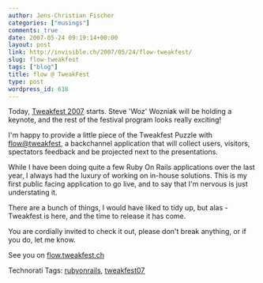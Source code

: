 ```yaml
---
author: Jens-Christian Fischer
categories: ["musings"]
comments: true
date: 2007-05-24 09:19:14+00:00
layout: post
link: http://invisible.ch/2007/05/24/flow-tweakfest/
slug: flow-tweakfest
tags: ["blog"]
title: flow @ TweakFest
type: post
wordpress_id: 618
---
```


Today, [Tweakfest 2007][1] starts. Steve 'Woz' Wozniak will be holding a keynote, and the rest of the festival program looks really exciting! 

I'm happy to provide a little piece of the Tweakfest Puzzle with [flow@tweakfest][2], a backchannel application that will collect users, visitors, spectators feedback and be projected next to the presentations.

While I have been doing quite a few Ruby On Rails applications over the last year, I always had the luxury of working on in-house solutions. This is my first public facing application to go live, and to say that I'm nervous is just understating it.

There are a bunch of things, I would have liked to tidy up, but alas - Tweakfest is here, and the time to release it has come.

You are cordially invited to check it out, please don't break anything, or if you do, let me know.

See you on [flow.tweakfest.ch][2]

[1]: http://www.tweakfest.ch
[2]: http://flow.tweakfest.ch 


Technorati Tags: [rubyonrails](http://www.technorati.com/tag/rubyonrails), [tweakfest07](http://www.technorati.com/tag/tweakfest07)
